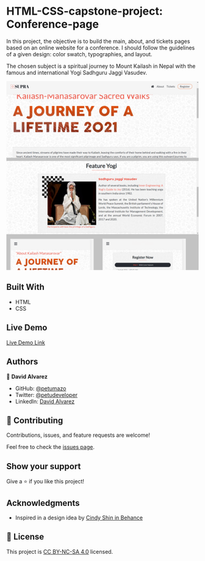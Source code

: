 # HTML-CSS-capstone-project: Conference-page

In this project, the objective is to build the main, about, and tickets pages based on an online website for a conference. I should follow the guidelines of a given design: color swatch, typographies, and layout.

The chosen subject is a spiritual journey to Mount Kailash in Nepal with the famous and international Yogi Sadhguru Jaggi Vasudev.

![screenshot](images/project-screenshot.png)

## Built With

- HTML
- CSS

## Live Demo

[Live Demo Link](https://petumazo.github.io/Capstone-project-Conference-page/)


## Authors

👤 **David Alvarez**

- GitHub: [@petumazo](https://github.com/petumazo)
- Twitter: [@petudeveloper](https://twitter.com/petudeveloper)
- LinkedIn: [David Alvarez](https://www.linkedin.com/in/david-alvarez-mazzo-777712143/)

## 🤝 Contributing

Contributions, issues, and feature requests are welcome!

Feel free to check the [issues page](https://github.com/petumazo/Capstone-project-Conference-page/issues).

## Show your support

Give a ⭐️ if you like this project!

## Acknowledgments

- Inspired in a design idea by [Cindy Shin in Behance](https://www.behance.net/adagio07)

## 📝 License

This project is [CC BY-NC-SA 4.0](LICENSE.md) licensed.
